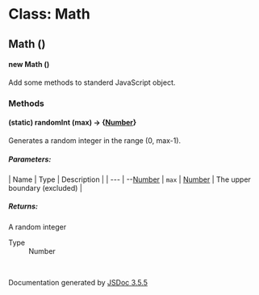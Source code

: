 # Class: Math

## Math ()

#### new Math ()

Add some methods to standerd JavaScript object.
<dl>
</dl>

### Methods

#### (static) randomInt (max) → {[Number](Number.md)}


Generates a random integer in the range (0, max-1).

##### Parameters:

| Name | Type | Description |
| --- | --[Number](Number.md)
| `max` | [Number](Number.md) | The upper boundary (excluded) |

<dl>
</dl>

##### Returns:


A random integer
<dl>
                <dt> Type </dt>
                <dd>
                    <span><a>Number</a></span>
                </dd>
            </dl>


 <br>

  Documentation generated by [JSDoc 3.5.5](https://github.com/jsdoc3/jsdoc)
